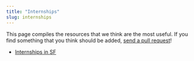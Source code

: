 ```yaml
---
title: "Internships"
slug: internships
---
```


This page compiles the resources that we think are the most useful. If you find something that you think should be added, [send a pull request](https://github.com/MakeSchool-Tutorials/MS-2017-Additional-Resources)!


- [Internships in SF](http://internshipsinsf.com/index.php)
